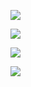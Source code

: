![](https://github.com/PRz-classes/2017-bdio-l08-kreacja-pomyslow/blob/master/od_zarzadzania/wizualizacje/profil%20studenta/1%20(1).png)

![](https://github.com/PRz-classes/2017-bdio-l08-kreacja-pomyslow/blob/master/od_zarzadzania/wizualizacje/profil%20studenta/2%20(1).png)

![](https://github.com/PRz-classes/2017-bdio-l08-kreacja-pomyslow/blob/master/od_zarzadzania/wizualizacje/profil%20studenta/3%20(1).png)

![](https://github.com/PRz-classes/2017-bdio-l08-kreacja-pomyslow/blob/master/od_zarzadzania/wizualizacje/profil%20studenta/4%20(1).png)

